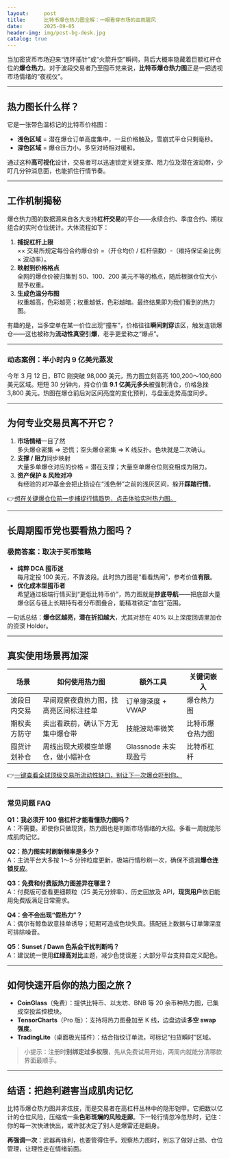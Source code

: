 ```yaml
---
layout:     post
title:      比特币爆仓热力图全解：一眼看穿市场的血雨腥风
date:       2025-09-05
header-img: img/post-bg-desk.jpg
catalog: true
---
```


当加密货币市场迎来​“​连环插针”​或​“火箭升空”​瞬间，背后大概率隐藏着巨额杠杆仓位的**爆仓热力**。对于波段交易者乃至囤币党来说，**比特币爆仓热力图**正是一把透视市场情绪的“夜视仪”。

---

## 热力图长什么样？

它是一张带色温标记的比特币价格图：  
- **浅色区域** = 潜在爆仓订单高度集中，一旦价格触及，雪崩式平仓只剩毫秒。  
- **深色区域** = 爆仓压力小，多空对峙相对缓和。  

通过这种**高可视化**设计，交易者可以迅速锁定关键支撑、阻力位及潜在波动带，少盯几分钟消息面，也能抓住行情节奏。

---

## 工作机制揭秘

爆仓热力图的数据源来自各大支持**杠杆交易**的平台——永续合约、季度合约、期权组合的实时仓位统计。大体流程如下：

1. **捕捉杠杆上限**  
   ×× 交易所规定每份合约爆仓价 =（开仓均价 / 杠杆倍数）-（维持保证金比例 × 波动率）。  
2. **映射到价格格点**  
   全网的爆仓价被归集到 50、100、200 美元不等的格点，随后根据仓位大小赋予权重。  
3. **生成色温分布图**  
   权重越高，色彩越亮；权重越低，色彩越暗。最终结果即为我们看到的热力图。

有趣的是，当多空单在某一价位出现“撞车”，价格往往**瞬间刺穿**该区，触发连锁爆仓——这也被称为**流动性真空引爆**，老手更爱称之“爆点”。

---

### 动态案例：半小时内 9 亿美元蒸发

今年 3 月 12 日，BTC 刚突破 98,000 美元，热力图立刻高亮 100,200～100,600 美元区域。短短 30 分钟内，持仓价值 **9.1 亿美元多头**被强制清仓，价格急挫 3,800 美元。热图在爆仓前后对区间亮度的变化预判，与盘面走势高度同步。

---

## 为何专业交易员离不开它？

1. **市场情绪**一目了然  
   多头爆仓密集 => 恐慌；空头爆仓密集 => K 线反扑。色块就是二次确认。  
2. **支撑 / 阻力**同步映射  
   大量多单爆仓对应的价格 = 潜在支撑；大量空单爆仓位则变相成为阻力。  
3. **资产保护 & 风险对冲**  
   有经验的对冲基金会把止损设在“浅色带”之前的浅灰区间，躲开**踩踏行情**。

👉[想在关键爆仓位前一步捕捉行情趋势，点击体验实时热力图。](https://okxdog.com/)

---

## 长周期囤币党也要看热力图吗？

### 极简答案：取决于买币策略  

- **纯粹 DCA 囤币迷**  
  每月定投 100 美元，不靠波段。此时热力图是“看看热闹”，参考价值**有限**。  
- **优化成本型囤币者**  
  希望通过极端行情买到“更低比特币价”，热力图就是**抄底导航**——把底部大量爆仓区与链上长期持有者分布图叠合，能精准锁定“血包”范围。

一句话总结：**爆仓区越亮，潜在折扣越大**，尤其对想在 40% 以上深度回调里加仓的资深 Holder。

---

## 真实使用场景再加深

| 场景 | 如何使用热力图 | 额外工具 | 关键词嵌入 |
| ---- | ---------------- | -------- | ---------- |
| 波段日内交易 | 早间观察夜盘热力图，找高亮区间标注挂单 | 订单簿深度 + VWAP | 爆仓热力图 |
| 期权卖方防守 | 卖出看跌前，确认下方无集中爆仓带 | 技能波动率微笑 | 比特币爆仓热力图 |
| 囤货计划补仓 | 周线出现大规模空单爆仓，做小幅补仓 | Glassnode 未实现盈亏 | 比特币杠杆 |

👉[一键查看全球顶级交易所流动性缺口，别让下一次爆仓吓到你。](https://okxdog.com/)

---

### 常见问题 FAQ

**Q1：我必须开 100 倍杠杆才能看懂热力图吗？**  
A：不需要。即使你只做现货，热力图也是判断市场情绪的大招。多看一周就能形成肌肉记忆。

**Q2：热力图实时刷新频率是多少？**  
A：主流平台大多按 1～5 分钟粒度更新，极端行情秒刷一次，确保不遗漏**爆仓连锁反应**。

**Q3：免费和付费版热力图差异在哪里？**  
A：付费版可查看更细颗粒（25 美元分辨率）、历史回放及 API，**现货用户**依旧能用免费版满足日常需求。

**Q4：会不会出现“假热力”？**  
A：偶尔有鲸鱼故意挂单诱导；短期可造成色块失真。搭配链上数据与订单簿深度可排除噪音。

**Q5：Sunset / Dawn 色系会干扰判断吗？**  
A：建议统一使用**红绿高对比**主题，减少色觉误差；大部分平台支持自定义配色。

---

## 如何快速开启你的热力图之旅？

- **CoinGlass**（免费）：提供比特币、以太坊、BNB 等 20 余币种热力图，已集成空投监控模块。  
- **TensorCharts**（Pro 版）：支持将热力图叠加至 K 线，边盘边读**多空 swap 强度**。  
- **TradingLite**（桌面极光插件）：结合指纹订单流，可标记“扫货瞬时”区域。

> 小提示：注册时**别绑定过多权限**，先从免费试用开始，两周内就能分清哪款界面最顺手。

---

## 结语：把趋利避害当成肌肉记忆

比特币爆仓热力图并非炫技，而是交易者在高杠杆丛林中的隐形铠甲。它把数以亿计的仓位风险，压缩成一条**色彩斑斓的风险走廊**。下一轮行情忽冷忽热时，记住：你的每一次快进快出，或许就决定了别人是爆雷还是翻身。

**再强调一次**：武器再锋利，也要管得住手。观察热力图时，别忘了做好止损、仓位管理，让理性走在情绪前面。